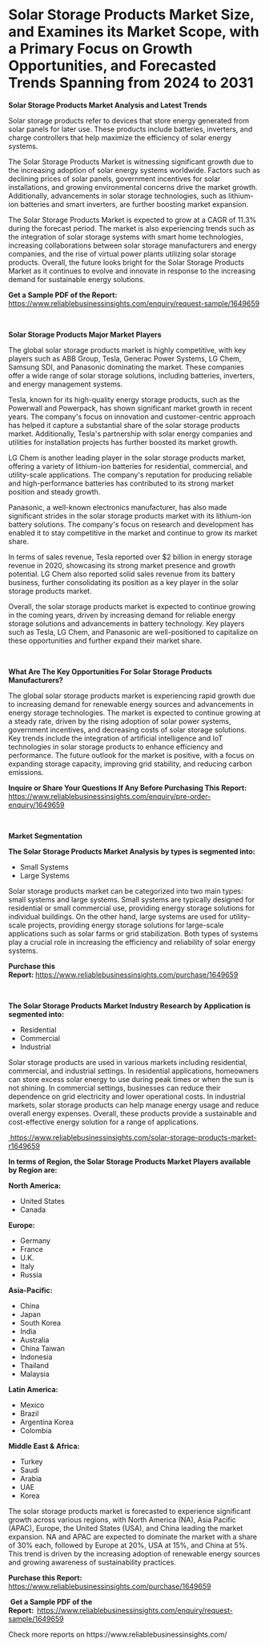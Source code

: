 <p><h1>Solar Storage Products Market Size, and Examines its Market Scope, with a Primary Focus on Growth Opportunities, and Forecasted Trends Spanning from 2024 to 2031</h1></p><p><strong>Solar Storage Products Market Analysis and Latest Trends</strong></p>
<p><p>Solar storage products refer to devices that store energy generated from solar panels for later use. These products include batteries, inverters, and charge controllers that help maximize the efficiency of solar energy systems.</p><p>The Solar Storage Products Market is witnessing significant growth due to the increasing adoption of solar energy systems worldwide. Factors such as declining prices of solar panels, government incentives for solar installations, and growing environmental concerns drive the market growth. Additionally, advancements in solar storage technologies, such as lithium-ion batteries and smart inverters, are further boosting market expansion.</p><p>The Solar Storage Products Market is expected to grow at a CAGR of 11.3% during the forecast period. The market is also experiencing trends such as the integration of solar storage systems with smart home technologies, increasing collaborations between solar storage manufacturers and energy companies, and the rise of virtual power plants utilizing solar storage products. Overall, the future looks bright for the Solar Storage Products Market as it continues to evolve and innovate in response to the increasing demand for sustainable energy solutions.</p></p>
<p><strong>Get a Sample PDF of the Report:&nbsp;</strong> <a href="https://www.reliablebusinessinsights.com/enquiry/request-sample/1649659">https://www.reliablebusinessinsights.com/enquiry/request-sample/1649659</a></p>
<p>&nbsp;</p>
<p><strong>Solar Storage Products Major Market Players</strong></p>
<p><p>The global solar storage products market is highly competitive, with key players such as ABB Group, Tesla, Generac Power Systems, LG Chem, Samsung SDI, and Panasonic dominating the market. These companies offer a wide range of solar storage solutions, including batteries, inverters, and energy management systems.</p><p>Tesla, known for its high-quality energy storage products, such as the Powerwall and Powerpack, has shown significant market growth in recent years. The company's focus on innovation and customer-centric approach has helped it capture a substantial share of the solar storage products market. Additionally, Tesla's partnership with solar energy companies and utilities for installation projects has further boosted its market growth.</p><p>LG Chem is another leading player in the solar storage products market, offering a variety of lithium-ion batteries for residential, commercial, and utility-scale applications. The company's reputation for producing reliable and high-performance batteries has contributed to its strong market position and steady growth.</p><p>Panasonic, a well-known electronics manufacturer, has also made significant strides in the solar storage products market with its lithium-ion battery solutions. The company's focus on research and development has enabled it to stay competitive in the market and continue to grow its market share.</p><p>In terms of sales revenue, Tesla reported over $2 billion in energy storage revenue in 2020, showcasing its strong market presence and growth potential. LG Chem also reported solid sales revenue from its battery business, further consolidating its position as a key player in the solar storage products market.</p><p>Overall, the solar storage products market is expected to continue growing in the coming years, driven by increasing demand for reliable energy storage solutions and advancements in battery technology. Key players such as Tesla, LG Chem, and Panasonic are well-positioned to capitalize on these opportunities and further expand their market share.</p></p>
<p>&nbsp;</p>
<p><strong>What Are The Key Opportunities For Solar Storage Products Manufacturers?</strong></p>
<p><p>The global solar storage products market is experiencing rapid growth due to increasing demand for renewable energy sources and advancements in energy storage technologies. The market is expected to continue growing at a steady rate, driven by the rising adoption of solar power systems, government incentives, and decreasing costs of solar storage solutions. Key trends include the integration of artificial intelligence and IoT technologies in solar storage products to enhance efficiency and performance. The future outlook for the market is positive, with a focus on expanding storage capacity, improving grid stability, and reducing carbon emissions.</p></p>
<p><strong>Inquire or Share Your Questions If Any Before Purchasing This Report:</strong> <a href="https://www.reliablebusinessinsights.com/enquiry/pre-order-enquiry/1649659">https://www.reliablebusinessinsights.com/enquiry/pre-order-enquiry/1649659</a></p>
<p>&nbsp;</p>
<p><strong>Market Segmentation</strong></p>
<p><strong>The Solar Storage Products Market Analysis by types is segmented into:</strong></p>
<p><ul><li>Small Systems</li><li>Large Systems</li></ul></p>
<p><p>Solar storage products market can be categorized into two main types: small systems and large systems. Small systems are typically designed for residential or small commercial use, providing energy storage solutions for individual buildings. On the other hand, large systems are used for utility-scale projects, providing energy storage solutions for large-scale applications such as solar farms or grid stabilization. Both types of systems play a crucial role in increasing the efficiency and reliability of solar energy systems.</p></p>
<p><strong>Purchase this Report:&nbsp;</strong><a href="https://www.reliablebusinessinsights.com/purchase/1649659">https://www.reliablebusinessinsights.com/purchase/1649659</a></p>
<p>&nbsp;</p>
<p><strong>The Solar Storage Products Market Industry Research by Application is segmented into:</strong></p>
<p><ul><li>Residential</li><li>Commercial</li><li>Industrial</li></ul></p>
<p><p>Solar storage products are used in various markets including residential, commercial, and industrial settings. In residential applications, homeowners can store excess solar energy to use during peak times or when the sun is not shining. In commercial settings, businesses can reduce their dependence on grid electricity and lower operational costs. In industrial markets, solar storage products can help manage energy usage and reduce overall energy expenses. Overall, these products provide a sustainable and cost-effective energy solution for a range of applications.</p></p>
<p><a href="https://www.reliablebusinessinsights.com/solar-storage-products-market-r1649659">&nbsp;https://www.reliablebusinessinsights.com/solar-storage-products-market-r1649659</a></p>
<p><strong>In terms of Region, the Solar Storage Products Market Players available by Region are:</strong></p>
<p>
    <p> <strong> North America: </strong>
        <ul>
            <li>United States</li>
            <li>Canada</li>
        </ul>
        </p> 
    <p> <strong> Europe: </strong>
        <ul>
            <li>Germany</li>
            <li>France</li>
            <li>U.K.</li>
            <li>Italy</li>
            <li>Russia</li>
        </ul>
        </p> 
    <p> <strong> Asia-Pacific: </strong>
        <ul>
            <li>China</li>
            <li>Japan</li>
            <li>South Korea</li>
            <li>India</li>
            <li>Australia</li>
            <li>China Taiwan</li>
            <li>Indonesia</li>
            <li>Thailand</li>
            <li>Malaysia</li>
        </ul>
        </p> 
    <p> <strong> Latin America: </strong>
        <ul>
            <li>Mexico</li>
            <li>Brazil</li>
            <li>Argentina Korea</li>
            <li>Colombia</li>
        </ul>
        </p> 
    <p> <strong> Middle East & Africa: </strong>
        <ul>
            <li>Turkey</li>
            <li>Saudi</li>
            <li>Arabia</li>
            <li>UAE</li>
            <li>Korea</li>
        </ul>
    </p>
    </p>
<p><p>The solar storage products market is forecasted to experience significant growth across various regions, with North America (NA), Asia Pacific (APAC), Europe, the United States (USA), and China leading the market expansion. NA and APAC are expected to dominate the market with a share of 30% each, followed by Europe at 20%, USA at 15%, and China at 5%. This trend is driven by the increasing adoption of renewable energy sources and growing awareness of sustainability practices.</p></p>
<p><strong>Purchase this Report: </strong><a href="https://www.reliablebusinessinsights.com/purchase/1649659">https://www.reliablebusinessinsights.com/purchase/1649659</a></p>
<p>&nbsp;<strong>Get a Sample PDF of the Report:&nbsp;&nbsp;</strong><a href="https://www.reliablebusinessinsights.com/enquiry/request-sample/1649659">https://www.reliablebusinessinsights.com/enquiry/request-sample/1649659</a></p>
<p><strong></strong></p>
<p>Check more reports on https://www.reliablebusinessinsights.com/</p>